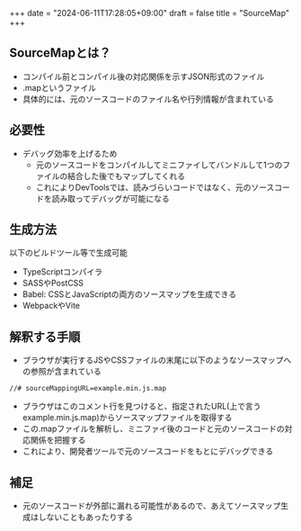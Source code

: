 +++
date = "2024-06-11T17:28:05+09:00"
draft = false
title = "SourceMap"
+++


## SourceMapとは？

- コンパイル前とコンパイル後の対応関係を示すJSON形式のファイル
- .mapというファイル
- 具体的には、元のソースコードのファイル名や行列情報が含まれている

## 必要性

- デバッグ効率を上げるため
  - 元のソースコードをコンパイルしてミニファイしてバンドルして1つのファイルの結合した後でもマップしてくれる
  - これによりDevToolsでは、読みづらいコードではなく、元のソースコードを読み取ってデバッグが可能になる
 
## 生成方法

以下のビルドツール等で生成可能

- TypeScriptコンパイラ
- SASSやPostCSS
- Babel: CSSとJavaScriptの両方のソースマップを生成できる
- WebpackやVite

## 解釈する手順

- ブラウザが実行するJSやCSSファイルの末尾に以下のようなソースマップへの参照が含まれている

```
//# sourceMappingURL=example.min.js.map
```

- ブラウザはこのコメント行を見つけると、指定されたURL(上で言うexample.min.js.map)からソースマップファイルを取得する
- この.mapファイルを解析し、ミニファイ後のコードと元のソースコードの対応関係を把握する
- これにより、開発者ツールで元のソースコードをもとにデバッグできる

## 補足

- 元のソースコードが外部に漏れる可能性があるので、あえてソースマップ生成はしないこともあったりする
